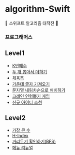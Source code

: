 # algorithm-Swift
🤯 스위프트 알고리즘 대작전 🤯

###  프로그래머스
## Level1
- [K번째수][K번째수]
- [두 개 뽑아서 더하기][두 개 뽑아서 더하기]
- [체육복][체육복]
- [가운데 글자 가져오기][가운데 글자 가져오기]
- [문자열 내림차순으로 배치하기][문자열 내림차순으로 배치하기]
- [크레인 인형뽑기 게임][크레인 인형뽑기 게임]
- [신규 아이디 추천][신규 아이디 추천]

## Level2
- [가장 큰 수][가장 큰 수]
- [H-Index][H-Index]
- [거리두기 확인하기(BFS)](https://github.com/hyun99999/algorithm-Swift/blob/master/Level2/거리두기확인하기(BFS).playground/Contents.swift)
- [메뉴 리뉴얼](https://github.com/hyun99999/algorithm-Swift/blob/master/Level2/메뉴리뉴얼.playground/Contents.swift)

[K번째수]: https://github.com/hyun99999/algorithm-Swift/blob/master/Level1/풀이/K번째수.md
[두 개 뽑아서 더하기]: https://github.com/hyun99999/algorithm-Swift/blob/master/Level1/풀이/두%20개%20뽑아서%20더하기.md
[체육복]: https://github.com/hyun99999/algorithm-Swift/blob/master/Level1/풀이/체육복.md
[가장 큰 수]: https://github.com/hyun99999/algorithm-Swift/blob/master/Level2/풀이/가장%20큰%20수.md
[H-Index]: https://github.com/hyun99999/algorithm-Swift/blob/master/Level2/풀이/H-Index.md
[가운데 글자 가져오기]: https://github.com/hyun99999/algorithm-Swift/blob/master/Level1/풀이/가운데%20글자%20가져오기.md
[문자열 내림차순으로 배치하기]: https://github.com/hyun99999/algorithm-Swift/blob/master/Level1/풀이/문자열%20내림차순으로%20배치하기.md
[크레인 인형뽑기 게임]: https://github.com/hyun99999/algorithm-Swift/blob/master/Level1/풀이/크레인%20인형뽑기%20게임.md
[신규 아이디 추천]: https://github.com/hyun99999/algorithm-Swift/blob/master/Level1/풀이/신규%20아이디%20추천.md
